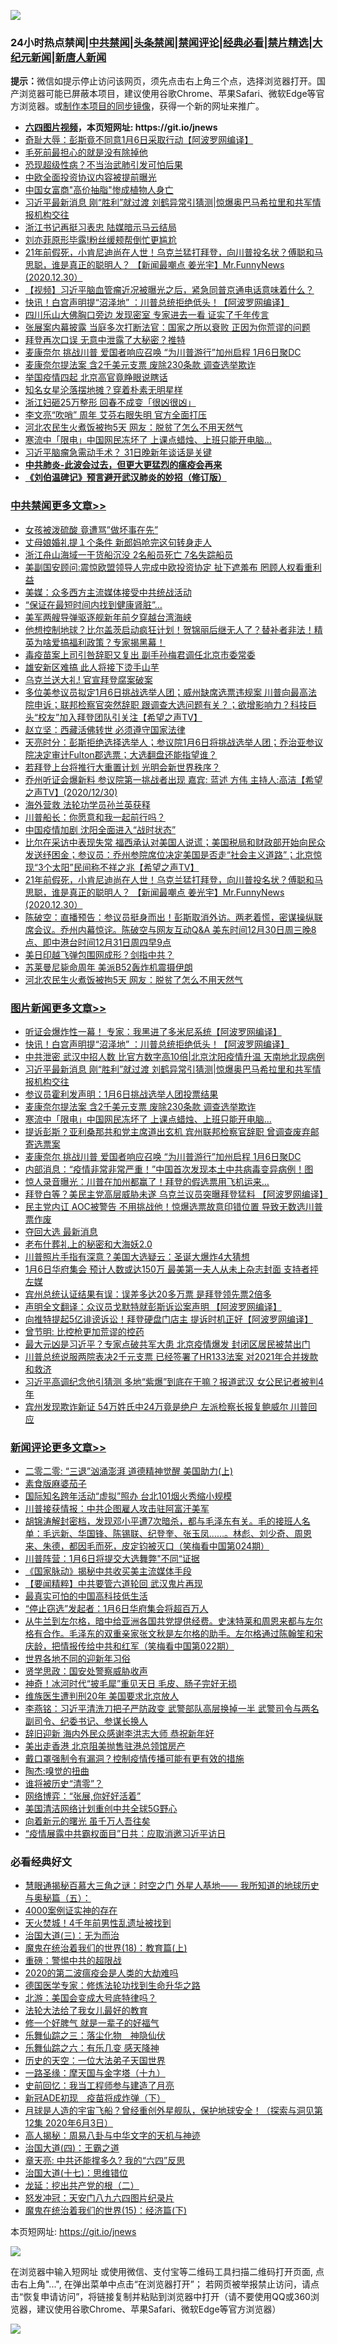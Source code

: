 ![](https://raw.githubusercontent.com/fqnews/bnews/master/64photo/fqnews-qr.jpg)

<div id="tt">
<h3>24小时热点禁闻|<a href="#%E4%B8%AD%E5%85%B1%E7%A6%81%E9%97%BB%E6%9B%B4%E5%A4%9A%E6%96%87%E7%AB%A0">中共禁闻</a>|<a href="#%E5%9B%BE%E7%89%87%E6%96%B0%E9%97%BB%E6%9B%B4%E5%A4%9A%E6%96%87%E7%AB%A0">头条禁闻</a>|<a href="#%E6%96%B0%E9%97%BB%E8%AF%84%E8%AE%BA%E6%9B%B4%E5%A4%9A%E6%96%87%E7%AB%A0">禁闻评论|<a href="#%E5%BF%85%E7%9C%8B%E7%BB%8F%E5%85%B8%E5%A5%BD%E6%96%87">经典必看|<a href="/video.md#%E7%A6%81%E7%89%87%E7%B2%BE%E9%80%89">禁片精选</a>|<a href="https://github.com/fqnews/djy/blob/master/gb/nf1351518.md#1">大纪元新闻</a>|<a href="https://github.com/fqnews/ntdtv/blob/master/gb/prog204.md#1">新唐人新闻</a></h3>
<div><b>提示：</b>微信如提示停止访问该网页，须先点击右上角三个点，选择浏览器打开。国产浏览器可能已屏蔽本项目，建议使用谷歌Chrome、苹果Safari、微软Edge等官方浏览器。或<a href="https://github.com/fqnews/bnews/blob/master/%E5%88%B6%E4%BD%9Cgit%E7%A6%81%E9%97%BB%E9%95%9C%E5%83%8F.md">制作本项目的同步镜像</a>，获得一个新的网址来推广。</div>
<ul>
<li><b><a href="http://d1.bdrive.tk/64.mp4" target="_blank">六四图片视频</a>，本页短网址: https://git.io/jnews</b></li>
<li><a href="/cnnews/20201230/1457968.md">奇耻大辱：彭斯竟不同意1月6日采取行动【阿波罗网编译】</a></li>
<li><a href="/lifebaike/20201230/1457880.md">毛死前最担心的就是没有除掉他</a></li>
<li><a href="/cnnews/20201230/1457881.md">恐现超级性病？不当治武肺引发可怕后果</a></li>
<li><a href="/cnnews/20201230/1457899.md">中欧全面投资协议内容被提前曝光</a></li>
<li><a href="/cnnews/20201230/1457900.md">中国女富商"高价抽脂"惨成植物人身亡</a></li>
<li><a href="/topimagenews/20201231/1458215.md">习近平最新消息 刚“胜利”就过渡 刘鹤异常引猜测|惊爆奥巴马希拉里和共军情报机构交往</a></li>
<li><a href="/comments/20201230/1457990.md">浙江书记再挺习表忠 陆媒暗示马云结局</a></li>
<li><a href="/comments/20201231/1458111.md">刘亦菲原形毕露!粉丝缓颊帮倒忙更尴尬</a></li>
<li><a href="/cbnews/20201231/1458205.md">21年前假死，小肯尼迪尚在人世！乌克兰猛打拜登，向川普投名状？傅聪和马思聪，谁是真正的聪明人？ 【新闻最嘲点 姜光宇】Mr.FunnyNews (2020.12.30）‬</a></li>
<li><a href="/comments/20201231/1458081.md">【视频】习近平脑血管瘤近况被曝光之后，紧急同普京通电话意味着什么？</a></li>
<li><a href="/topimagenews/20201231/1458267.md">快讯！白宫声明提“沼泽地” ：川普总统拒绝低头！【阿波罗网编译】</a></li>
<li><a href="/funmedia/20201231/1458217.md">四川乐山大佛胸口旁边 发现密室 专家进去一看 证实了千年传言</a></li>
<li><a href="/headline/20201230/1457985.md">张展案内幕披露 当庭多次打断法官：国家之所以衰败 正因为你荒谬的问题</a></li>
<li><a href="/cnnews/20201231/1458159.md">拜登再次口误 无意中泄露了大秘密？推特</a></li>
<li><a href="/topimagenews/20201230/1457911.md">麦康奈尔 挑战川普 爱国者响应召唤 “为川普游行”加州启程 1月6日聚DC</a></li>
<li><a href="/topimagenews/20201231/1458141.md">麦康奈尔提法案 含2千美元支票 废除230条款 调查选举欺诈</a></li>
<li><a href="/cbnews/20201230/1457892.md">举国疫情四起 北京高官竟睁眼说瞎话</a></li>
<li><a href="/yule/20201231/1458094.md">知名女星沦落摆地摊？穿着朴素无明星样</a></li>
<li><a href="/cbnews/20201231/1458142.md">浙江妇砸25万整形 回春不成变「很凶很凶」</a></li>
<li><a href="/cbnews/20201231/1458156.md">李文亮“吹哨” 周年 艾芬右眼失明 官方全面打压</a></li>
<li><a href="/cbnews/20201231/1458157.md">河北农民生火煮饭被拘5天 网友：脱贫了怎么不用天然气</a></li>
<li><a href="/topimagenews/20201231/1458135.md">寒流中「限电」中国网民冻坏了 上课点蜡烛、上班只能开电脑…</a></li>
<li><a href="/comments/20201230/1457978.md">习近平脑瘤急需动手术？ 31日晚新年谈话是关键</a></li>
<li><b><a href="/comments/20200211/1275071.md" target="_blank">中共肺炎-此波会过去，但更大更猛烈的瘟疫会再来</a></b></li>
<li><b><a href="/comments/20200207/1272816.md" target="_blank">《刘伯温碑记》预言避开武汉肺炎的妙招（修订版）</a></b></li>
</ul>
</div>

<div class="catlist">
<h3><a href="/cbnews/" target="_blank">中共禁闻</a><span><a href="/cbnews/" target="_blank" rel="nofollow">更多文章>></a></span></h3>
<ul>
<li><a href="/cbnews/20201231/1458482.md" target="_blank">女孩被泼硫酸 竟遭骂&#8221;做坏事在先&#8221;</a></li>
<li><a href="/cbnews/20201231/1458469.md" target="_blank">丈母娘婚礼提１个条件 新郎妈呛完这句转身走人</a></li>
<li><a href="/cbnews/20201231/1458468.md" target="_blank">浙江舟山海域一干货船沉没 2名船员死亡 7名失踪船员</a></li>
<li><a href="/cbnews/20201231/1458454.md" target="_blank">美副国安顾问:震惊欧盟领导人完成中欧投资协定 扯下遮羞布 罔顾人权看重利益</a></li>
<li><a href="/cbnews/20201231/1458443.md" target="_blank">美媒：众多西方主流媒体接受中共统战活动</a></li>
<li><a href="/cbnews/20201231/1458418.md" target="_blank">“保证在最短时间内找到健康肾脏”…</a></li>
<li><a href="/cbnews/20201231/1458411.md" target="_blank">美军两艘导弹驱逐舰新年前夕穿越台湾海峡</a></li>
<li><a href="/cbnews/20201231/1458406.md" target="_blank">他想控制地球？比尔盖茨启动疯狂计划！贺锦丽后继无人了？替补者非法！精英为啥爱搞福利政策？专家揭黑幕！</a></li>
<li><a href="/cbnews/20201231/1458400.md" target="_blank">毒疫苗案上司引咎辞职又复出 副手孙梅君调任北京市委常委</a></li>
<li><a href="/cbnews/20201231/1458391.md" target="_blank">雄安新区难搞 此人将接下烫手山芋</a></li>
<li><a href="/cbnews/20201231/1458385.md" target="_blank">乌克兰送大礼! 官宣拜登腐案破案</a></li>
<li><a href="/cbnews/20201231/1458375.md" target="_blank">多位美参议员拟定1月6日挑战选举人团；威州缺席选票违规案 川普向最高法院申诉；联邦检察官突然辞职 跟调查大选问题有关？；欲增影响力？科技巨头“校友”加入拜登团队引关注【希望之声TV】</a></li>
<li><a href="/cbnews/20201231/1458334.md" target="_blank">赵立坚：西藏活佛转世 必须遵守国家法律</a></li>
<li><a href="/cbnews/20201231/1458332.md" target="_blank">天亮时分：彭斯拒绝选择选举人；参议院1月6日将挑战选举人团；乔治亚参议院决定审计Fulton郡选票；大选翻盘还能指望谁？</a></li>
<li><a href="/cbnews/20201231/1458291.md" target="_blank">若拜登上台将推行大重置计划 光明会新世界秩序？</a></li>
<li><a href="/cbnews/20201231/1458264.md" target="_blank">乔州听证会爆新料   参议院第一挑战者出现  嘉宾: 蓝述  方伟  主持人:高洁【希望之声TV】(2020/12/30)</a></li>
<li><a href="/cbnews/20201231/1458230.md" target="_blank">海外营救 法轮功学员孙兰英获释</a></li>
<li><a href="/cbnews/20201231/1458131.md" target="_blank">川普船长：你愿意和我一起前行吗？</a></li>
<li><a href="/cbnews/20201231/1458231.md" target="_blank">中国疫情加剧 沈阳全面进入“战时状态”</a></li>
<li><a href="/cbnews/20201231/1458241.md" target="_blank">比尔在采访中表现失常  福西承认对美国人说谎；美国税局和财政部开始向民众发送纾困金；参议员：乔州参院席位决定美国是否走“社会主义道路”；北京惊现“3个太阳”民间称不祥之兆【希望之声TV】</a></li>
<li><a href="/cbnews/20201231/1458205.md" target="_blank">21年前假死，小肯尼迪尚在人世！乌克兰猛打拜登，向川普投名状？傅聪和马思聪，谁是真正的聪明人？ 【新闻最嘲点 姜光宇】Mr.FunnyNews (2020.12.30）‬</a></li>
<li><a href="/cbnews/20201231/1458184.md" target="_blank">陈破空：直播预告：参议员挺身而出！彭斯取消外访。两老着慌，密谋操纵联席会议。乔州内幕惊诧。陈破空与网友互动Q&amp;A 美东时间12月30日周三晚8点、即中港台时间12月31日周四早9点</a></li>
<li><a href="/cbnews/20201231/1458180.md" target="_blank">美日印越飞弹包围网成形？剑指中共？</a></li>
<li><a href="/cbnews/20201231/1458158.md" target="_blank">苏莱曼尼毙命周年 美派B52轰炸机震摄伊朗</a></li>
<li><a href="/cbnews/20201231/1458157.md" target="_blank">河北农民生火煮饭被拘5天 网友：脱贫了怎么不用天然气</a></li>

</ul>
</div>
<div class="catlist">
<h3><a href="/topimagenews/" target="_blank">图片新闻</a><span><a href="/topimagenews/" target="_blank" rel="nofollow">更多文章>></a></span></h3>
<ul>
<li><a href="/topimagenews/20201231/1458429.md" target="_blank">听证会爆炸性一幕！ 专家：我黑进了多米尼系统【阿波罗网编译】</a></li>
<li><a href="/topimagenews/20201231/1458267.md" target="_blank">快讯！白宫声明提“沼泽地” ：川普总统拒绝低头！【阿波罗网编译】</a></li>
<li><a href="/topimagenews/20201231/1458232.md" target="_blank">中共泄密 武汉中招人数 比官方数字高10倍|北京沈阳疫情升温 天南地北现病例</a></li>
<li><a href="/topimagenews/20201231/1458215.md" target="_blank">习近平最新消息 刚“胜利”就过渡 刘鹤异常引猜测|惊爆奥巴马希拉里和共军情报机构交往</a></li>
<li><a href="/topimagenews/20201231/1458150.md" target="_blank">参议员霍利发声明：1月6日挑战选举人团投票结果</a></li>
<li><a href="/topimagenews/20201231/1458141.md" target="_blank">麦康奈尔提法案 含2千美元支票 废除230条款 调查选举欺诈</a></li>
<li><a href="/topimagenews/20201231/1458135.md" target="_blank">寒流中「限电」中国网民冻坏了 上课点蜡烛、上班只能开电脑…</a></li>
<li><a href="/topimagenews/20201231/1458104.md" target="_blank">提诉彭斯？亚利桑那共和党主席道出玄机 宾州联邦检察官辞职 曾调查废弃邮寄选票案</a></li>
<li><a href="/topimagenews/20201230/1457911.md" target="_blank">麦康奈尔 挑战川普 爱国者响应召唤 “为川普游行”加州启程 1月6日聚DC</a></li>
<li><a href="/topimagenews/20201230/1457793.md" target="_blank">内部消息：“疫情非常非常严重！”中国首次发现本土中共病毒变异病例！图</a></li>
<li><a href="/topimagenews/20201230/1457783.md" target="_blank">惊人录音曝光：川普在加州都赢了！拜登的假选票用飞机运来&#8230;</a></li>
<li><a href="/topimagenews/20201230/1457573.md" target="_blank">拜登白等？美民主党高层威胁未遂 乌克兰议员突曝拜登猛料 【阿波罗网编译】</a></li>
<li><a href="/topimagenews/20201230/1457561.md" target="_blank">民主党内讧 AOC被警告 不用挑战他！惊爆选票故意印错位置 导致无数选川普票作废</a></li>
<li><a href="/topimagenews/20201229/1457362.md" target="_blank">夺回大选 最新消息</a></li>
<li><a href="/comments/20201229/1457210.md" target="_blank">老布什葬礼上的秘密和大海妖2.0</a></li>
<li><a href="/topimagenews/20201229/1457220.md" target="_blank">川普照片手指有深意？美国大选疑云：圣诞大爆炸4大猜想</a></li>
<li><a href="/topimagenews/20201229/1457207.md" target="_blank">1月6日华府集会 预计人数或达150万 最美第一夫人从未上杂志封面 支持者抨左媒</a></li>
<li><a href="/topimagenews/20201229/1457137.md" target="_blank">宾州总统认证结果有误：误差多达20多万票 是拜登领先票2倍多</a></li>
<li><a href="/topimagenews/20201229/1457132.md" target="_blank">声明全文翻译：众议员戈默特就彭斯诉讼案声明 【阿波罗网编译】</a></li>
<li><a href="/topimagenews/20201229/1457112.md" target="_blank">向推特提起5亿诽谤诉讼！拜登硬盘门店主 提诉时机正好【阿波罗网编译】</a></li>
<li><a href="/comments/20201229/1457025.md" target="_blank">曾节明: 比控枪更加荒谬的控药</a></li>
<li><a href="/topimagenews/20201229/1456871.md" target="_blank">最大元凶是习近平？专家点破共军大患 北京疫情爆发 封闭区居民被禁出门</a></li>
<li><a href="/topimagenews/20201229/1456776.md" target="_blank">川普总统说服两院表决2千元支票 已经签署了HR133法案 对2021年合并拨款和救济</a></li>
<li><a href="/topimagenews/20201229/1456722.md" target="_blank">习近平高调纪念他引猜测 多地“紫爆”到底在干嘛？报道武汉 女公民记者被判4年</a></li>
<li><a href="/topimagenews/20201228/1456590.md" target="_blank">宾州发现欺诈新证 54万姓氏中24万竟是绝户 左派检察长报复鲍威尔 川普回应</a></li>

</ul>
</div>
<div class="catlist">
<h3><a href="/comments/" target="_blank">新闻评论</a><span><a href="/comments/" target="_blank" rel="nofollow">更多文章>></a></span></h3>
<ul>
<li><a href="/comments/20201231/1458487.md" target="_blank">二零二零: “三退”汹涌澎湃 道德精神觉醒 美国助力(上)</a></li>
<li><a href="/comments/20201231/1458486.md" target="_blank">素食版麻婆茄子</a></li>
<li><a href="/comments/20201231/1458449.md" target="_blank">国际知名跨年活动“虚拟”照办 台北101烟火秀缩小规模</a></li>
<li><a href="/comments/20201231/1458441.md" target="_blank">川普接获情报：中共企图雇人攻击驻阿富汗美军</a></li>
<li><a href="/comments/20201231/1458415.md" target="_blank">胡锦涛解封密档，发现邓小平遭7次暗杀，都与毛泽东有关。毛的接班人名单：毛远新、华国锋、陈锡联、纪登奎、张玉凤……。林彪、刘少奇、周恩来、朱德，都因毛而死，皮定钧被灭口（笑梅看中国第024期）</a></li>
<li><a href="/comments/20201231/1458414.md" target="_blank">川普阵营：1月6日将提交大选舞弊&quot;不同“证据</a></li>
<li><a href="/comments/20201231/1458413.md" target="_blank">《国家脉动》揭秘中共收买美主流媒体手段</a></li>
<li><a href="/comments/20201231/1458402.md" target="_blank">【要闻精粹】中共要管六道轮回 武汉鬼片再现</a></li>
<li><a href="/comments/20201231/1458401.md" target="_blank">最真实可怕的中国高科技低生活</a></li>
<li><a href="/comments/20201231/1458394.md" target="_blank">“停止窃选”发起者：1月6日华府集会将超百万人</a></li>
<li><a href="/comments/20201231/1458393.md" target="_blank">从牛兰到左尔格，暗中给亚洲各国共党提供经费。史沫特莱和周恩来都与左尔格有合作。毛泽东的双重亲家张文秋是左尔格的助手。左尔格通过陈翰笙和宋庆龄，把情报传给中共和红军（笑梅看中国第022期）</a></li>
<li><a href="/comments/20201231/1458387.md" target="_blank">世界各地不同的迎新年习俗</a></li>
<li><a href="/comments/20201231/1458383.md" target="_blank">贤学思政：国安处警察威胁收声</a></li>
<li><a href="/comments/20201231/1458382.md" target="_blank">神奇！冰河时代“披毛犀”重见天日 毛皮、肠子完好无损</a></li>
<li><a href="/comments/20201231/1458381.md" target="_blank">维族医生遭判刑20年 美国要求北京放人</a></li>
<li><a href="/comments/20201231/1458377.md" target="_blank">李燕铭：习近平清洗刀把子严防政变 武警部队高层换掉一半 武警司令与两名副司令、纪委书记、参谋长换人</a></li>
<li><a href="/comments/20201231/1458374.md" target="_blank">辞旧迎新 海内外民众感谢李洪志大师 恭祝新年好</a></li>
<li><a href="/comments/20201231/1458373.md" target="_blank">美出走香港 北京阻美抛售驻港总领馆房产</a></li>
<li><a href="/comments/20201231/1458371.md" target="_blank">戴口罩强制令有漏洞？控制疫情传播可能有更有效的措施</a></li>
<li><a href="/comments/20201231/1458368.md" target="_blank">陶杰:嗅觉的扭曲</a></li>
<li><a href="/comments/20201231/1458345.md" target="_blank">谁将被历史“清零”？</a></li>
<li><a href="/comments/20201231/1458344.md" target="_blank">网络博弈：“张展,你好好活着”</a></li>
<li><a href="/comments/20201231/1458324.md" target="_blank">美国清洁网络计划重创中共全球5G野心</a></li>
<li><a href="/comments/20201231/1458320.md" target="_blank">向着新元的曙光 虽千万人吾往矣</a></li>
<li><a href="/comments/20201231/1458306.md" target="_blank">“疫情展露中共霸权面目”日共：应取消邀习近平访日</a></li>

</ul>
</div>

<div class="catlist">
<h3>必看经典好文</h3>
<ul>
<li><a href="/cbnews/20170907/819423.md" target="_blank">慧眼通揭秘百慕大三角之谜：时空之门 外星人基地—— 我所知道的地球历史与奥秘篇（五）：</a></li>
<li><a href="/lifebaike/20201113/1430218.md" target="_blank">4000案例证实神的存在</a></li>
<li><a href="/ccpdope/20181219/1049286.md" target="_blank">天火焚城！4千年前男性乱遗址被找到</a></li>
<li><a href="/cbnews/20180309/912114.md" target="_blank">治国大道(三)：无为而治</a></li>
<li><a href="/topimagenews/20180701/965109.md" target="_blank">魔鬼在统治着我们的世界(18)：教育篇(上)</a></li>
<li><a href="/comments/20200717/1362287.md" target="_blank">重磅：警惕中共的超限战</a></li>
<li><a href="/comments/20200712/1359432.md" target="_blank">2020的第二波瘟疫会是人类的大劫难吗</a></li>
<li><a href="/comments/20200607/783186.md" target="_blank">德国医学专家：修炼法轮功找到生命升华之路</a></li>
<li><a href="/comments/20200712/1359488.md" target="_blank">北游：美国会变成大号底特律吗？</a></li>
<li><a href="/cbnews/20200516/1329218.md" target="_blank">法轮大法给了我女儿最好的教育</a></li>
<li><a href="/funmedia/20200713/1359909.md" target="_blank">修一个好脾气 就是一辈子的好福气</a></li>
<li><a href="/tculture/20190101/1056889.md" target="_blank">乐舞仙踪之三：落尘化物　神隐仙伏</a></li>
<li><a href="/tculture/20190101/792146.md" target="_blank">乐舞仙踪之六：有乐几变 感天降神</a></li>
<li><a href="/tculture/20121025/73067.md" target="_blank">历史的天空：一位大法弟子天国世界</a></li>
<li><a href="/topimagenews/20180327/919935.md" target="_blank">一路圣缘：摩天国与金字塔（十九）</a></li>
<li><a href="/aomi/history/20141104/323033.md" target="_blank">史前回忆：我当工程师参与建造了月亮</a></li>
<li><a href="/headline/20200908/1392940.md" target="_blank">新冠ADE初现　疫苗将成炸弹（下）</a></li>
<li><a href="/comments/20200712/1359456.md" target="_blank">月球是人造的宇宙飞船？曾经重创外星舰队，保护地球安全！（探索与洞见第12集 2020年6月3日）</a></li>
<li><a href="/aomi/history/20170924/831575.md" target="_blank">高人揭秘：周易八卦与中华文字的天机与神迹</a></li>
<li><a href="/cbnews/20180310/912637.md" target="_blank">治国大道(四)：王霸之道</a></li>
<li><a href="/comments/20200607/1341003.md" target="_blank">章天亮: 中共还能撑多久? 我的“六四”反思</a></li>
<li><a href="/comments/20201110/1428674.md" target="_blank">治国大道(十七)：思维错位</a></li>
<li><a href="/comments/20200928/1404653.md" target="_blank">龙延：挖出共产党的根（二）</a></li>
<li><a href="/comments/20200604/783200.md" target="_blank">怒发冲冠：天安门八九六四图片纪录片</a></li>
<li><a href="/topimagenews/20180610/955499.md" target="_blank">魔鬼在统治着我们的世界(15)：经济篇(下)</a></li>

</ul>
</div>

本页短网址: https://git.io/jnews

![](https://raw.githubusercontent.com/fqnews/bnews/master/64photo/fqnews-qr.jpg)

在浏览器中输入短网址 或使用微信、支付宝等二维码工具扫描二维码打开页面, 点击右上角"...", 在弹出菜单中点击“在浏览器打开”； 若网页被举报禁止访问，请点击“恢复申请访问”，将链接复制并粘贴到浏览器中打开（请不要使用QQ或360浏览器，建议使用谷歌Chrome、苹果Safari、微软Edge等官方浏览器）

![](https://raw.githubusercontent.com/fqnews/bnews/master/64photo/wx.jpg)